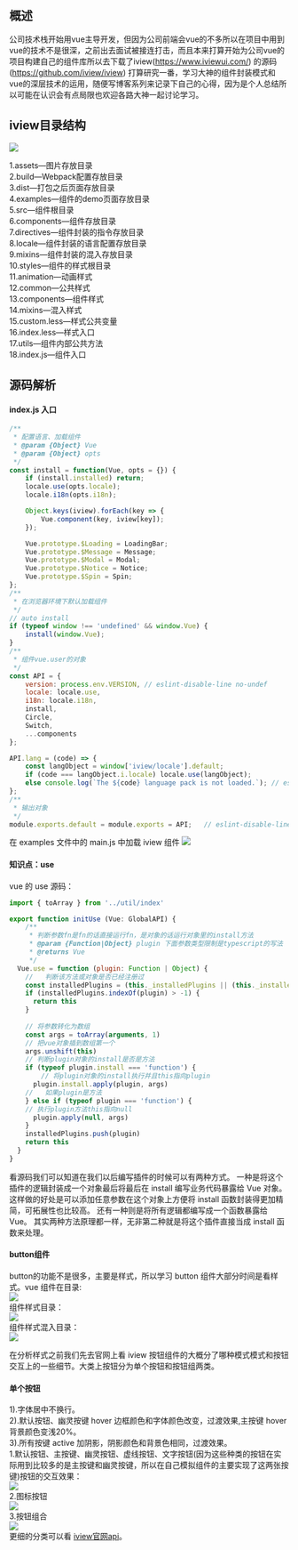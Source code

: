 ## 概述
公司技术栈开始用vue主导开发，但因为公司前端会vue的不多所以在项目中用到vue的技术不是很深，之前出去面试被接连打击，而且本来打算开始为公司vue的项目构建自己的组件库所以去下载了iview(https://www.iviewui.com/)
的源码(https://github.com/iview/iview)
打算研究一番，学习大神的组件封装模式和vue的深层技术的运用，随便写博客系列来记录下自己的心得，因为是个人总结所以可能在认识会有点局限也欢迎各路大神一起讨论学习。
## iview目录结构

![](https://images2018.cnblogs.com/blog/960483/201805/960483-20180508101510764-203130855.png)

1.assets—图片存放目录<br/>
2.build—Webpack配置存放目录<br/>
3.dist—打包之后页面存放目录<br/>
4.examples—组件的demo页面存放目录<br/>
5.src—组件根目录<br/>
6.components—组件存放目录<br/>
7.directives—组件封装的指令存放目录<br/>
8.locale—组件封装的语言配置存放目录<br/>
9.mixins—组件封装的混入存放目录<br/>
10.styles—组件的样式根目录<br/>
11.animation—动画样式<br/>
12.common—公共样式<br/>
13.components—组件样式<br/>
14.mixins—混入样式<br/>
15.custom.less—样式公共变量<br/>
16.index.less—样式入口<br/>
17.utils—组件内部公共方法<br/>
18.index.js—组件入口
## 源码解析
#### index.js 入口
```javascript
/**
 * 配置语言、加载组件
 * @param {Object} Vue 
 * @param {Object} opts 
 */
const install = function(Vue, opts = {}) {
    if (install.installed) return;
    locale.use(opts.locale);
    locale.i18n(opts.i18n);

    Object.keys(iview).forEach(key => {
        Vue.component(key, iview[key]);
    });

    Vue.prototype.$Loading = LoadingBar;
    Vue.prototype.$Message = Message;
    Vue.prototype.$Modal = Modal;
    Vue.prototype.$Notice = Notice;
    Vue.prototype.$Spin = Spin;
};
/**
 * 在浏览器环境下默认加载组件
 */
// auto install
if (typeof window !== 'undefined' && window.Vue) {
    install(window.Vue);
}
/**
 * 组件vue.user的对象
 */
const API = {
    version: process.env.VERSION, // eslint-disable-line no-undef
    locale: locale.use,
    i18n: locale.i18n,
    install,
    Circle,
    Switch,
    ...components
};

API.lang = (code) => {
    const langObject = window['iview/locale'].default;
    if (code === langObject.i.locale) locale.use(langObject);
    else console.log(`The ${code} language pack is not loaded.`); // eslint-disable-line no-console
};
/**
 * 输出对象
 */
module.exports.default = module.exports = API;   // eslint-disable-line no-undef

```
在 examples 文件中的 main.js 中加载 iview 组件
![](https://images2018.cnblogs.com/blog/960483/201805/960483-20180508105815997-1505796350.jpg)

#### 知识点：use
vue 的 use 源码：<br/>
```javascript
import { toArray } from '../util/index'

export function initUse (Vue: GlobalAPI) {
    /**
     * 判断参数fn是fn的话直接运行fn，是对象的话运行对象里的install方法
     * @param {Function|Object} plugin 下面参数类型限制是typescript的写法
     * @returns Vue
     */
  Vue.use = function (plugin: Function | Object) {
    //   判断该方法或对象是否已经注册过
    const installedPlugins = (this._installedPlugins || (this._installedPlugins = []))
    if (installedPlugins.indexOf(plugin) > -1) {
      return this
    }
      
    // 将参数转化为数组
    const args = toArray(arguments, 1)
    // 把vue对象插到数组第一个
    args.unshift(this)
    // 判断plugin对象的install是否是方法
    if (typeof plugin.install === 'function') {
        // 将plugin对象的install执行并且this指向plugin
      plugin.install.apply(plugin, args)
    //   如果plugin是方法
    } else if (typeof plugin === 'function') {
    // 执行plugin方法this指向null
      plugin.apply(null, args)
    }
    installedPlugins.push(plugin)
    return this
  }
}
```
看源码我们可以知道在我们以后编写插件的时候可以有两种方式。
一种是将这个插件的逻辑封装成一个对象最后将最后在 install 编写业务代码暴露给 Vue 对象。这样做的好处是可以添加任意参数在这个对象上方便将 install 函数封装得更加精简，可拓展性也比较高。
还有一种则是将所有逻辑都编写成一个函数暴露给 Vue。
其实两种方法原理都一样，无非第二种就是将这个插件直接当成 install 函数来处理。

#### button组件
button的功能不是很多，主要是样式，所以学习 button 组件大部分时间是看样式。vue 组件在目录:<br/>
![](https://images2018.cnblogs.com/blog/960483/201805/960483-20180508115207800-1203586112.jpg)<br/>
组件样式目录：<br/>
![](https://images2018.cnblogs.com/blog/960483/201805/960483-20180508142801018-366209227.jpg)
<br/>
组件样式混入目录：<br/>
![](https://images2018.cnblogs.com/blog/960483/201805/960483-20180508115650661-615088118.jpg)

在分析样式之前我们先去官网上看 iview 按钮组件的大概分了哪种模式模式和按钮交互上的一些细节。大类上按钮分为单个按钮和按钮组两类。
#### 单个按钮

1).字体居中不换行。<br/>
2).默认按钮、幽灵按键 hover 边框颜色和字体颜色改变，过渡效果,主按键 hover 背景颜色变浅20%。<br/>
3).所有按键 active 加阴影，阴影颜色和背景色相同，过渡效果。<br/>
1.默认按钮、主按键、幽灵按钮、虚线按钮、文字按钮(因为这些种类的按钮在实际用到比较多的是主按键和幽灵按键，所以在自己模拟组件的主要实现了这两张按键)按钮的交互效果：<br/>
![](https://images2018.cnblogs.com/blog/960483/201805/960483-20180508140314822-496328690.jpg)<br/>
2.图标按钮<br/>
![](https://images2018.cnblogs.com/blog/960483/201805/960483-20180508140411065-1249008860.jpg)<br/>
3.按钮组合<br/>
![](https://images2018.cnblogs.com/blog/960483/201805/960483-20180508140453326-1122783610.jpg)<br/>
更细的分类可以看 [iview官网api](https://www.iviewui.com/components/button)。


